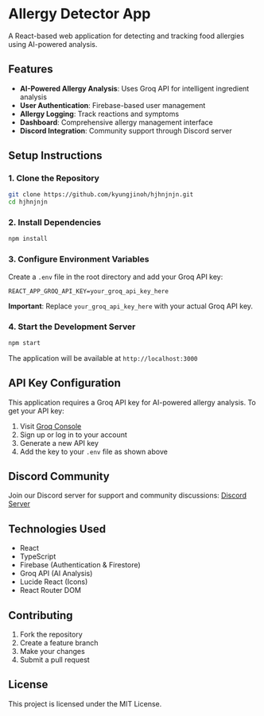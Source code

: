 # Allergy Detector App

A React-based web application for detecting and tracking food allergies using AI-powered analysis.

## Features

- **AI-Powered Allergy Analysis**: Uses Groq API for intelligent ingredient analysis
- **User Authentication**: Firebase-based user management
- **Allergy Logging**: Track reactions and symptoms
- **Dashboard**: Comprehensive allergy management interface
- **Discord Integration**: Community support through Discord server

## Setup Instructions

### 1. Clone the Repository
```bash
git clone https://github.com/kyungjinoh/hjhnjnjn.git
cd hjhnjnjn
```

### 2. Install Dependencies
```bash
npm install
```

### 3. Configure Environment Variables

Create a `.env` file in the root directory and add your Groq API key:

```env
REACT_APP_GROQ_API_KEY=your_groq_api_key_here
```

**Important**: Replace `your_groq_api_key_here` with your actual Groq API key.

### 4. Start the Development Server
```bash
npm start
```

The application will be available at `http://localhost:3000`

## API Key Configuration

This application requires a Groq API key for AI-powered allergy analysis. To get your API key:

1. Visit [Groq Console](https://console.groq.com/)
2. Sign up or log in to your account
3. Generate a new API key
4. Add the key to your `.env` file as shown above

## Discord Community

Join our Discord server for support and community discussions:
[Discord Server](https://discord.gg/cmaaNdfz7C)

## Technologies Used

- React
- TypeScript
- Firebase (Authentication & Firestore)
- Groq API (AI Analysis)
- Lucide React (Icons)
- React Router DOM

## Contributing

1. Fork the repository
2. Create a feature branch
3. Make your changes
4. Submit a pull request

## License

This project is licensed under the MIT License.

